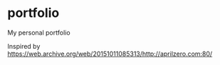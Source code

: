 # portfolio
My personal portfolio

Inspired by https://web.archive.org/web/20151011085313/http://aprilzero.com:80/
